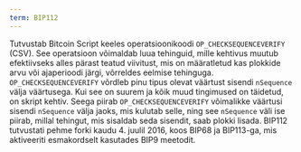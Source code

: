 ```yaml
---
term: BIP112
---
```


Tutvustab Bitcoin Script keeles operatsioonikoodi `OP_CHECKSEQUENCEVERIFY` (CSV). See operatsioon võimaldab luua tehinguid, mille kehtivus muutub efektiivseks alles pärast teatud viivitust, mis on määratletud kas plokkide arvu või ajaperioodi järgi, võrreldes eelmise tehinguga. `OP_CHECKSEQUENCEVERIFY` võrdleb pinu tipus olevat väärtust sisendi `nSequence` välja väärtusega. Kui see on suurem ja kõik muud tingimused on täidetud, on skript kehtiv. Seega piirab `OP_CHECKSEQUENCEVERIFY` võimalikke väärtusi sisendi `nSequence` välja jaoks, mis kulutab selle, ning see `nSequence` väli ise piirab, millal tehingut, mis sisaldab seda sisendit, saab plokki lisada. BIP112 tutvustati pehme forki kaudu 4. juulil 2016, koos BIP68 ja BIP113-ga, mis aktiveeriti esmakordselt kasutades BIP9 meetodit.